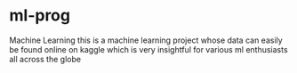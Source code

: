 # ml-prog
Machine Learning 
this is a machine learning project whose data can easily be found online on kaggle which is very insightful for various ml enthusiasts all across the globe 
